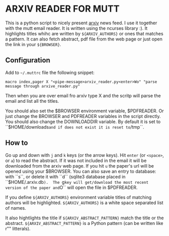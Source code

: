 ARXIV READER FOR MUTT
=====================

This is a python script to nicely present [arxiv](http://arxiv.org/) news feed.
I use it together with the mutt email reader.  It is written using the ncurses
library :).  It highlights titles whihc are written by ``${ARXIV_AUTHORS}`` or
ones that matches a pattern.  It can also fetch abstract, pdf file from the
web page or just open the link in your ``${BROWSER}``.

Configuration
-------------

Add to `~/.muttrc` file the following snippet:
```
macro index,pager X "<pipe-message>arxiv_reader.py<enter>Wo" "parse message through arxive_reader.py"
```

Then when you are over email fro arxiv type X and the scritp will parse the
email and list all the titles.

You should also set the $BROWSER environment variable, $PDFREADER.  Or just
change the BROWSER and PDFREADER variables in the script directly.  You should
also change the DOWNLOADDIR variable.  By default it is set to
``$HOME/downloads`` and if does not exist it is reset to ``/tmp``.

How to
------

Go up and down with ``j`` and ``k`` keys (or the arrow keys).  Hit ``enter``
(or ``<space>``, or ``a``) to read the abstract.  If it was not included in the
email it will be downloaded from the arxiv web page.  If you hit ``u`` the
paper's url will be opened using your $BROWSER.  You can also save an entry to
database: with ``s``, or delete it with ``d`` (sqlite3 database placed in 
``$HOME/.arxiv.db``).  The ``g`` key will get/download the most recent version
of the paper and ``O`` will open the file in $PDFREADER.

If you define ``${ARXIV_AUTHORS}`` environment variable titles of matching authors
will be highlighted. ``${ARXIV_AUTHORS}`` is a white space separated list of names.

It also hightlights the title if ``${ARXIV_ABSTRACT_PATTERN}`` match the title or
the abstract.  ``${ARXIV_ABSTRACT_PATTERN}`` is a Python pattern (can be written
like r"" litterals).
